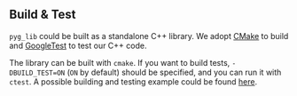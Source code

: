 ## Build & Test

`pyg_lib` could be built as a standalone C++ library. We adopt [CMake](https://cmake.org/) to build and [GoogleTest](https://github.com/google/googletest) to test our C++ code.

The library can be built with `cmake`. If you want to build tests, `-DBUILD_TEST=ON` (`ON` by default) should be specified, and you can run it with `ctest`. A possible building and testing example could be found [here](https://github.com/pyg-team/pyg-lib/blob/master/.github/workflows/install.yml).
